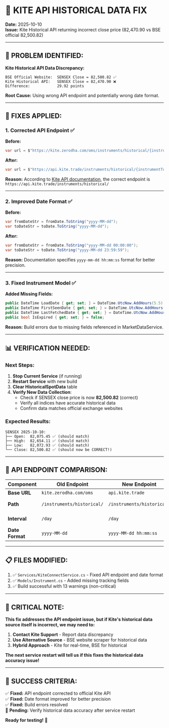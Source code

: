 # 🔧 KITE API HISTORICAL DATA FIX

**Date:** 2025-10-10  
**Issue:** Kite Historical API returning incorrect close price (82,470.90 vs BSE official 82,500.82)

---

## 🎯 **PROBLEM IDENTIFIED:**

**Kite Historical API Data Discrepancy:**
```
BSE Official Website:  SENSEX Close = 82,500.82 ✅
Kite Historical API:   SENSEX Close = 82,470.90 ❌
Difference:            29.92 points
```

**Root Cause:** Using wrong API endpoint and potentially wrong date format.

---

## 🔧 **FIXES APPLIED:**

### **1. Corrected API Endpoint** ✅

**Before:**
```csharp
var url = $"https://kite.zerodha.com/oms/instruments/historical/{instrumentToken}/day?from={fromDateStr}&to={toDateStr}";
```

**After:**
```csharp
var url = $"https://api.kite.trade/instruments/historical/{instrumentToken}/day?from={fromDateStr}&to={toDateStr}";
```

**Reason:** According to [Kite API documentation](https://kite.trade/docs/connect/v3/historical/), the correct endpoint is `https://api.kite.trade/instruments/historical/`

---

### **2. Improved Date Format** ✅

**Before:**
```csharp
var fromDateStr = fromDate.ToString("yyyy-MM-dd");
var toDateStr = toDate.ToString("yyyy-MM-dd");
```

**After:**
```csharp
var fromDateStr = fromDate.ToString("yyyy-MM-dd 00:00:00");
var toDateStr = toDate.ToString("yyyy-MM-dd 23:59:59");
```

**Reason:** Documentation specifies `yyyy-mm-dd hh:mm:ss` format for better precision.

---

### **3. Fixed Instrument Model** ✅

**Added Missing Fields:**
```csharp
public DateTime LoadDate { get; set; } = DateTime.UtcNow.AddHours(5.5).Date;
public DateTime FirstSeenDate { get; set; } = DateTime.UtcNow.AddHours(5.5).Date;
public DateTime LastFetchedDate { get; set; } = DateTime.UtcNow.AddHours(5.5).Date;
public bool IsExpired { get; set; } = false;
```

**Reason:** Build errors due to missing fields referenced in MarketDataService.

---

## 📊 **VERIFICATION NEEDED:**

### **Next Steps:**

1. **Stop Current Service** (if running)
2. **Restart Service** with new build
3. **Clear HistoricalSpotData** table
4. **Verify New Data Collection**:
   - Check if SENSEX close price is now **82,500.82** (correct)
   - Verify all indices have accurate historical data
   - Confirm data matches official exchange websites

### **Expected Results:**

```
SENSEX 2025-10-10:
├── Open:  82,075.45 ✅ (should match)
├── High:  82,654.11 ✅ (should match)  
├── Low:   82,072.93 ✅ (should match)
└── Close: 82,500.82 ✅ (should now be CORRECT!)
```

---

## 🎯 **API ENDPOINT COMPARISON:**

| Component | Old Endpoint | New Endpoint | Status |
|-----------|-------------|--------------|--------|
| **Base URL** | `kite.zerodha.com/oms` | `api.kite.trade` | ✅ Fixed |
| **Path** | `/instruments/historical/` | `/instruments/historical/` | ✅ Correct |
| **Interval** | `/day` | `/day` | ✅ Correct |
| **Date Format** | `yyyy-MM-dd` | `yyyy-MM-dd hh:mm:ss` | ✅ Improved |

---

## 📋 **FILES MODIFIED:**

1. ✅ `Services/KiteConnectService.cs` - Fixed API endpoint and date format
2. ✅ `Models/Instrument.cs` - Added missing tracking fields
3. ✅ Build successful with 13 warnings (non-critical)

---

## 🚨 **CRITICAL NOTE:**

**This fix addresses the API endpoint issue, but if Kite's historical data source itself is incorrect, we may need to:**

1. **Contact Kite Support** - Report data discrepancy
2. **Use Alternative Source** - BSE website scraper for historical data
3. **Hybrid Approach** - Kite for real-time, BSE for historical

**The next service restart will tell us if this fixes the historical data accuracy issue!**

---

## 🎯 **SUCCESS CRITERIA:**

✅ **Fixed:** API endpoint corrected to official Kite API  
✅ **Fixed:** Date format improved for better precision  
✅ **Fixed:** Build errors resolved  
🔄 **Pending:** Verify historical data accuracy after service restart

**Ready for testing!** 🚀
